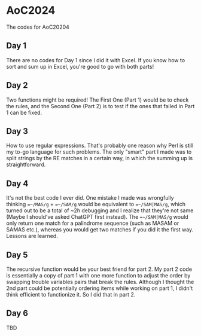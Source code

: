 # AoC2024
The codes for AoC20204

## Day 1
There are no codes for Day 1 since I did it with Excel. If you know how to sort and sum up in Excel, you're good to go with both parts!

## Day 2
Two functions might be required! The First One (Part 1) would be to check the rules, and the Second One (Part 2) is to test if the ones that failed in Part 1 can be fixed.

## Day 3
How to use regular expressions. That's probably one reason why Perl is still my to-go language for such problems.
The only "smart" part I made was to split strings by the RE matches in a certain way, in which the summing up is straightforward.

## Day 4
It's not the best code I ever did. One mistake I made was wrongfully thinking `=~/MAS/g` + `=~/SAM/g` would be equivalent to `=~/SAM|MAS/g`, which turned out to be a total of ~2h debugging and I realize that they're not same (Maybe I should've asked ChatGPT first instead). The `=~/SAM|MAS/g` would only return one match for a palindrome sequence (such as MASAM or SAMAS etc.), whereas you would get two matches if you did it the first way. Lessons are learned.

## Day 5
The recursive function would be your best friend for part 2. My part 2 code is essentially a copy of part 1 with one more function to adjust the order by swapping trouble variables pairs that break the rules. Although I thought the 2nd part could be potentially ordering items while working on part 1, I didn't think efficient to functionize it. So I did that in part 2.

## Day 6
TBD
